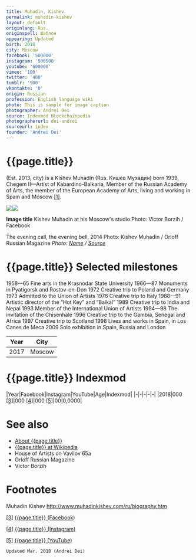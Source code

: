 ```yaml
---
title: Muhadin, Kishev
permalink: muhadin-kishev
layout: default
originlang: Rus.
originspell: Шаблон
appearing: Updated
birth: 2018
city: Moscow
facebook: '500000'
instagram: '500500'
youtube: '600000'
vimeo: '100'
twitter: '400'
tumblr: '900'
vkontakte: '0'
origin: Russian
profession: English language wiki
photo: This is sample for image caption
photographer: Andrei Dei
source: Indexmod Blockchainpedia
photographerurl: dei-andrei
sourceurl: index
founder: 'Andrei Dei'
---
```


# {{page.title}}

(Est. 2013, city) is a Kishev Muhadin (Rus. Кишев Мухадин) born 1939, Chegem II—Artist of Kabardino-Balkaria, Member of the Russian Academy of Arts, the member of the European Academy of Arts, living and working in Spain and Moscow <span id="a1">[\[1\]](#f1)</span>.

![](/encyclopedia/images/{{page.permalink}}.jpg)![](/encyclopedia/images/{{page.permalink}}-1.jpg)

**Image title**
Kishev Muhadin at his Moscow's studio
Photo: Victor Borzih / Facebook

The evening call, the evening bell, 2014
Photo: Kishev Muhadin / Orloff Russian Magazine
*Photo: [Name](index) / [Source](index)*

# {{page.title}} Selected milestones

 1958—65	 Fine arts in the Krasnodar State University
 1966—87	 Monuments in Pyatigorsk and Rostov-on-Don
 1972	 Creative trip to Poland and Germany
 1973	 Admitted to the Union of Artists
 1976	 Creative trip to Italy
 1988—91	 Аrtistic director of the “Hot Key” and “Baikal”
 1989	 Creative trip to India and Nepal
 1993	 Member of the International Union of Artists
 1994—98	 The invitation of the Chisenhale
 1996	 Creative trip to the Gambia, Senegal and Africa
 1997	 Creative trip to Scotland
 1998	 Lives and works in Spain, in Los Canes de Meca
 2009	 Solo exhibition in Spain, Russia and London

|Year|City|
|-|-|
|2017|Moscow|

# {{page.title}} Indexmod

|Year|Facebook|Instagram|YouTube|Age|Indexmod|
|-|-|-|-|-|
|2018|000 <span id="a3">[\[3\]](#f3)</span>|000 <span id="a4">[\[4\]](#f4)</span>|000 <span id="a5">[\[5\]](#f5)</span>|00|0,0000|


# See also

+ [About {{page.title}}](index)
+ [{{page.title}} at Wikipedia](index)
+ House of Artists on Vavilov 65а
+ Orloff Russian Magazine
+ Victor Borzih

# Footnotes

Muhadin Kishev
http://www.muhadinkishev.com/ru/biography.htm

[[3]](#a3) <span id="f3"></span> [{{page.title}} (Facebook)](index)

[[4]](#a4) <span id="f4"></span> [{{page.title}} (Instagram)](index)

[[5]](#a5) <span id="f5"></span> [{{page.title}} (YouTube)](index)

`Updated Mar. 2018 (Andrei Dei)`
